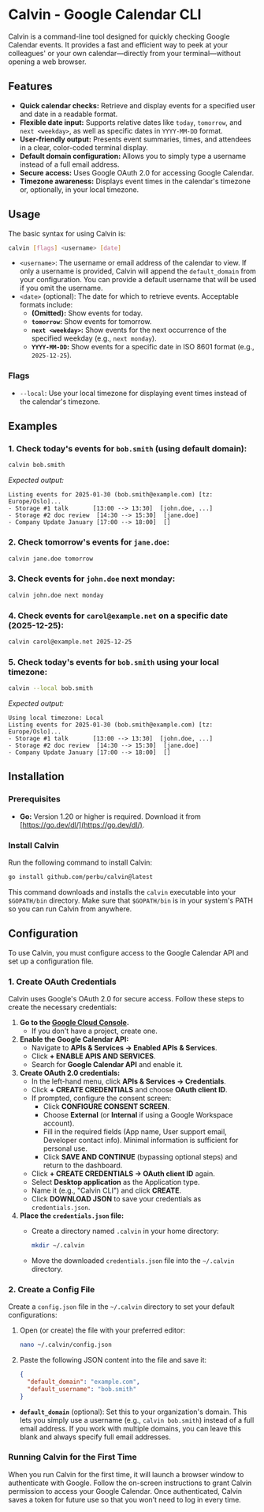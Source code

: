 # Calvin - Google Calendar CLI
Calvin is a command-line tool designed for quickly checking Google Calendar events. It provides a fast and efficient way to peek at your colleagues' or your own calendar—directly from your terminal—without opening a web browser.

## Features

- **Quick calendar checks:** Retrieve and display events for a specified user and date in a readable format.
- **Flexible date input:** Supports relative dates like `today`, `tomorrow`, and `next <weekday>`, as well as specific dates in `YYYY-MM-DD` format.
- **User-friendly output:** Presents event summaries, times, and attendees in a clear, color-coded terminal display.
- **Default domain configuration:** Allows you to simply type a username instead of a full email address.
- **Secure access:** Uses Google OAuth 2.0 for accessing Google Calendar.
- **Timezone awareness:** Displays event times in the calendar's timezone or, optionally, in your local timezone.

## Usage

The basic syntax for using Calvin is:

```bash
calvin [flags] <username> [date]
```

- `<username>`: The username or email address of the calendar to view. If only a username is provided, Calvin will append the `default_domain` from your configuration. You can provide a default username that will be used if you omit the username.
- `<date>` (optional): The date for which to retrieve events. Acceptable formats include:
  - **(Omitted):** Show events for today.
  - **`tomorrow`:** Show events for tomorrow.
  - **`next <weekday>`:** Show events for the next occurrence of the specified weekday (e.g., `next monday`).
  - **`YYYY-MM-DD`:** Show events for a specific date in ISO 8601 format (e.g., `2025-12-25`).

### Flags

- `--local`: Use your local timezone for displaying event times instead of the calendar's timezone.

## Examples

### 1. Check today's events for `bob.smith` (using default domain):

```bash
calvin bob.smith
```

*Expected output:*

```
Listing events for 2025-01-30 (bob.smith@example.com) [tz: Europe/Oslo]...
- Storage #1 talk       [13:00 --> 13:30]  [john.doe, ...]
- Storage #2 doc review  [14:30 --> 15:30]  [jane.doe]
- Company Update January [17:00 --> 18:00]  []
```

### 2. Check tomorrow's events for `jane.doe`:

```bash
calvin jane.doe tomorrow
```

### 3. Check events for `john.doe` next monday:

```bash
calvin john.doe next monday
```

### 4. Check events for `carol@example.net` on a specific date (2025-12-25):

```bash
calvin carol@example.net 2025-12-25
```

### 5. Check today's events for `bob.smith` using your local timezone:

```bash
calvin --local bob.smith
```

*Expected output:*

```
Using local timezone: Local
Listing events for 2025-01-30 (bob.smith@example.com) [tz: Europe/Oslo]...
- Storage #1 talk       [13:00 --> 13:30]  [john.doe, ...]
- Storage #2 doc review  [14:30 --> 15:30]  [jane.doe]
- Company Update January [17:00 --> 18:00]  []
```

## Installation

### Prerequisites

- **Go:** Version 1.20 or higher is required. Download it from [https://go.dev/dl/](https://go.dev/dl/).

### Install Calvin

Run the following command to install Calvin:

```bash
go install github.com/perbu/calvin@latest
```

This command downloads and installs the `calvin` executable into your `$GOPATH/bin` directory. Make sure that `$GOPATH/bin` is in your system's PATH so you can run Calvin from anywhere.

## Configuration

To use Calvin, you must configure access to the Google Calendar API and set up a configuration file.

### 1. Create OAuth Credentials

Calvin uses Google's OAuth 2.0 for secure access. Follow these steps to create the necessary credentials:

1. **Go to the [Google Cloud Console](https://console.cloud.google.com/).**  
   - If you don't have a project, create one.
2. **Enable the Google Calendar API:**  
   - Navigate to **APIs & Services → Enabled APIs & Services**.
   - Click **+ ENABLE APIS AND SERVICES**.
   - Search for **Google Calendar API** and enable it.
3. **Create OAuth 2.0 credentials:**  
   - In the left-hand menu, click **APIs & Services → Credentials**.
   - Click **+ CREATE CREDENTIALS** and choose **OAuth client ID**.
   - If prompted, configure the consent screen:
     - Click **CONFIGURE CONSENT SCREEN**.
     - Choose **External** (or **Internal** if using a Google Workspace account).
     - Fill in the required fields (App name, User support email, Developer contact info). Minimal information is sufficient for personal use.
     - Click **SAVE AND CONTINUE** (bypassing optional steps) and return to the dashboard.
   - Click **+ CREATE CREDENTIALS → OAuth client ID** again.
   - Select **Desktop application** as the Application type.
   - Name it (e.g., "Calvin CLI") and click **CREATE**.
   - Click **DOWNLOAD JSON** to save your credentials as `credentials.json`.
4. **Place the `credentials.json` file:**  
   - Create a directory named `.calvin` in your home directory:
     
     ```bash
     mkdir ~/.calvin
     ```
     
   - Move the downloaded `credentials.json` file into the `~/.calvin` directory.

### 2. Create a Config File

Create a `config.json` file in the `~/.calvin` directory to set your default configurations:

1. Open (or create) the file with your preferred editor:

    ```bash
    nano ~/.calvin/config.json
    ```

2. Paste the following JSON content into the file and save it:

    ```json
    {
      "default_domain": "example.com",
      "default_username": "bob.smith"
    }
    ```

- **`default_domain`** (optional): Set this to your organization's domain. This lets you simply use a username (e.g., `calvin bob.smith`) instead of a full email address. If you work with multiple domains, you can leave this blank and always specify full email addresses.

### Running Calvin for the First Time

When you run Calvin for the first time, it will launch a browser window to authenticate with Google. Follow the on-screen instructions to grant Calvin permission to access your Google Calendar. Once authenticated, Calvin saves a token for future use so that you won’t need to log in every time.